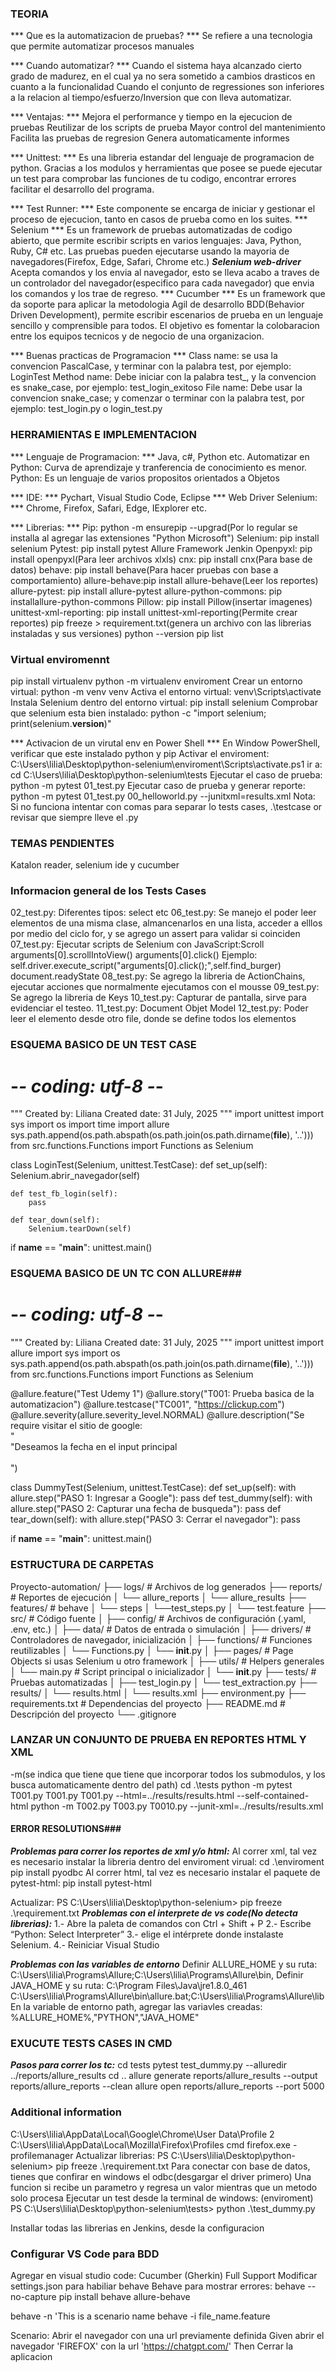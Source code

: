 ### TEORIA ###
*** Que es la automatizacion de pruebas? ***
Se refiere a una tecnologia que permite automatizar procesos manuales

*** Cuando automatizar? ***
Cuando el sistema haya alcanzado cierto grado de madurez, en el cual ya no sera sometido a cambios drasticos en cuanto a la funcionalidad
Cuando el conjunto de regressiones son inferiores a la relacion al tiempo/esfuerzo/Inversion que con lleva automatizar.

*** Ventajas: ***
Mejora el performance y tiempo en la ejecucion de pruebas
Reutilizar de los scripts de prueba
Mayor control del mantenimiento
Facilita las pruebas de regresion
Genera automaticamente informes

*** Unittest: *** Es una libreria estandar del lenguaje de programacion de python. Gracias a los modulos y herramientas que posee se puede ejecutar un test para comprobar las funciones de tu codigo, encontrar errores  facilitar el desarrollo del programa.

*** Test Runner: *** Este componente se encarga de iniciar y gestionar el proceso de ejecucion, tanto en casos de prueba como en los suites.
*** Selenium ***
Es un framework de pruebas automatizadas de codigo abierto, que permite escribir scripts en varios lenguajes: Java, Python, Ruby, C# etc. Las pruebas pueden ejecutarse usando la mayoria de navegadores(Firefox, Edge, Safari, Chrome etc.)
***Selenium web-driver***
Acepta comandos y los envia al navegador, esto se lleva acabo a traves de un controlador del navegador(especifico para cada navegador) que envia los comandos y los trae de regreso.
*** Cucumber ***
Es un framework que da soporte para aplicar la metodologia Agil de desarrollo BDD(Behavior Driven Development), permite escribir escenarios de prueba en un lenguaje sencillo y comprensible para todos. El objetivo es fomentar la colobaracion entre los equipos tecnicos y de negocio de una organizacion.

*** Buenas practicas de Programacion ***
Class name: se usa la convencion PascalCase, y terminar con la palabra test, por ejemplo: LoginTest
Method name: Debe iniciar con la palabra test_, y la convencion es snake_case, por ejemplo: test_login_exitoso
File name: Debe usar la convencion snake_case; y comenzar o terminar con la palabra test, por ejemplo: test_login.py o login_test.py

### HERRAMIENTAS E IMPLEMENTACION ###
*** Lenguaje de Programacion: *** Java, c#, Python etc.
Automatizar en Python:
Curva de aprendizaje y tranferencia de conocimiento es menor.
Python: Es un lenguaje de varios propositos orientados a Objetos

*** IDE: *** Pychart, Visual Studio Code, Eclipse
*** Web Driver Selenium: *** Chrome, Firefox, Safari, Edge, IExplorer etc.

*** Librerias: ***
Pip: python -m ensurepip --upgrad(Por lo regular se installa al agregar las extensiones "Python Microsoft")
Selenium: pip install selenium
Pytest: pip install pytest
Allure Framework
Jenkin
Openpyxl: pip install openpyxl(Para leer archivos xlxls)
cnx: pip install cnx(Para base de datos)
behave: pip install behave(Para hacer pruebas con base a comportamiento)
allure-behave:pip install allure-behave(Leer los reportes)
allure-pytest: pip install allure-pytest
allure-python-commons: pip installallure-python-commons
Pillow: pip install Pillow(insertar imagenes)
unittest-xml-reporting: pip install unittest-xml-reporting(Permite crear reportes)
pip freeze > requirement.txt(genera un archivo con las librerias instaladas y sus versiones)
python --version
pip list

### Virtual enviromennt ###
pip install virtualenv
python -m virtualenv enviroment
Crear un entorno virtual: python -m venv venv
Activa el entorno virtual: venv\Scripts\activate
Instala Selenium dentro del entorno virtual: pip install selenium
Comprobar que selenium esta bien instalado: python -c "import selenium; print(selenium.__version__)"

*** Activacion de un virutal env en Power Shell ***
En Window PowerShell, verificar que este instalado python y pip
Activar el enviroment: C:\Users\lilia\Desktop\python-selenium\enviroment\Scripts\activate.ps1
ir a: cd C:\Users\lilia\Desktop\python-selenium\tests
Ejecutar el caso de prueba: python -m pytest 01_test.py
Ejecutar caso de prueba y generar reporte: python -m pytest 01_test.py 00_helloworld.py --junitxml=results.xml
Nota: Si no funciona intentar con comas para separar lo tests cases, .\testcase or revisar que siempre lleve el .py

### TEMAS PENDIENTES ###
Katalon reader, selenium ide y cucumber

### Informacion general de los Tests Cases ###
02_test.py: Diferentes tipos: select etc
06_test.py: Se manejo el poder leer elementos de una misma clase, almancenarlos en una lista, acceder a elllos por medio del ciclo for, y se agrego un assert para validar si coinciden
07_test.py: Ejecutar scripts de Selenium con JavaScript:Scroll
arguments[0].scrollIntoView()
arguments[0].click() Ejemplo: self.driver.execute_script("arguments[0].click();",self.find_burger)
document.readyState
08_test.py: Se agrego la libreria de ActionChains, ejecutar acciones que normalmente ejecutamos con el mousse
09_test.py: Se agrego la libreria de Keys
10_test.py: Capturar de pantalla, sirve para evidenciar el testeo.
11_test.py: Document Objet Model
12_test.py: Poder leer el elemento desde otro file, donde se define todos los elementos


### ESQUEMA BASICO DE UN TEST CASE ###
# -*- coding: utf-8 -*-
"""
Created by: Liliana
Created date: 31 July, 2025
"""
import unittest
import sys
import os
import time
import allure
sys.path.append(os.path.abspath(os.path.join(os.path.dirname(__file__), '..')))
from src.functions.Functions import Functions as Selenium

class LoginTest(Selenium, unittest.TestCase):
    def set_up(self):
        Selenium.abrir_navegador(self)
    
    def test_fb_login(self):
        pass

    def tear_down(self):
        Selenium.tearDown(self)

if __name__ == "__main__":
    unittest.main()

### ESQUEMA BASICO DE UN TC CON ALLURE###
# -*- coding: utf-8 -*-
"""
Created by: Liliana
Created date: 31 July, 2025
"""
import unittest
import allure
import sys
import os
sys.path.append(os.path.abspath(os.path.join(os.path.dirname(__file__), '..')))
from src.functions.Functions import Functions as Selenium

@allure.feature("Test Udemy 1")
@allure.story("T001: Prueba basica de la automatizacion")
@allure.testcase("TC001", "https://clickup.com")
@allure.severity(allure.severity_level.NORMAL)
@allure.description("Se require visitar el sitio de google: </br>" \
"Deseamos la fecha en el input principal</br></br>")

class DummyTest(Selenium, unittest.TestCase):
    def set_up(self):
        with allure.step("PASO 1: Ingresar a Google"):
            pass
    def test_dummy(self):
        with allure.step("PASO 2: Capturar una fecha de busqueda"):
            pass
    def tear_down(self):
        with allure.step("PASO 3: Cerrar el navegador"):
            pass

if __name__ == "__main__":
    unittest.main()

### ESTRUCTURA DE CARPETAS ###

Proyecto-automation/
├── logs/                 # Archivos de log generados
├── reports/              # Reportes de ejecución
│   └── allure_reports
│   └── allure_results
├── features/              # behave
│   └── steps
│         └──test_steps.py
│   └── test.feature
├── src/                  # Código fuente
│   ├── config/           # Archivos de configuración (.yaml, .env, etc.)
│   ├── data/             # Datos de entrada o simulación
│   ├── drivers/          # Controladores de navegador, inicialización
│   ├── functions/        # Funciones reutilizables
│          └── Functions.py
│          └── __init__.py
│   ├── pages/            # Page Objects si usas Selenium u otro framework
│   ├── utils/            # Helpers generales
│   └── main.py           # Script principal o inicializador
│   └── __init__.py
├── tests/                # Pruebas automatizadas
│   ├── test_login.py
│   └── test_extraction.py
├── results/
│   └── results.html
│   └── results.xml
├── environment.py
├── requirements.txt      # Dependencias del proyecto
├── README.md             # Descripción del proyecto
└── .gitignore 

### LANZAR UN CONJUNTO DE PRUEBA EN REPORTES HTML Y XML ###
-m(se indica que tiene que tiene que incorporar todos los submodulos, y los busca automaticamente dentro del path)
cd .\tests
python -m pytest T001.py T001.py T001.py --html=../results/results.html --self-contained-html
python -m T002.py T003.py T0010.py --junit-xml=../results/results.xml


#### ERROR RESOLUTIONS###
***Problemas para correr los reportes de xml y/o html:***
Al correr xml, tal vez es necesario instalar la libreria dentro del enviroment virual:
 cd .\enviroment\
 pip install pyodbc
Al correr html, tal vez es necesario instalar el paquete de pytest-html:
  pip install pytest-html

Actualizar: PS C:\Users\lilia\Desktop\python-selenium> pip freeze .\requirement.txt
***Problemas con el interprete de vs code(No detecta librerias):***
1.- Abre la paleta de comandos con Ctrl + Shift + P
2.- Escribe “Python: Select Interpreter”
3.- elige el intérprete donde instalaste Selenium.
4.- Reiniciar Visual Studio

***Problemas con las variables de entorno***
Definir ALLURE_HOME y su ruta: C:\Users\lilia\Programs\Allure;C:\Users\lilia\Programs\Allure\bin,
Definir JAVA_HOME y su ruta: C:\Program Files\Java\jre1.8.0_461
C:\Users\lilia\Programs\Allure\bin\allure.bat;C:\Users\lilia\Programs\Allure\lib
En la variable de entorno path, agregar las variavles creadas: %ALLURE_HOME%,"PYTHON","JAVA_HOME"

### EXUCUTE TESTS CASES IN CMD ###
***Pasos para correr los tc:***
cd tests
pytest test_dummy.py --alluredir ../reports/allure_results
cd ..
allure generate reports/allure_results --output reports/allure_reports --clean
allure open reports/allure_reports --port 5000 

### Additional information
C:\Users\lilia\AppData\Local\Google\Chrome\User Data\Profile 2
C:\Users\lilia\AppData\Local\Mozilla\Firefox\Profiles
cmd firefox.exe -profilemanager
Actualizar librerias: PS C:\Users\lilia\Desktop\python-selenium> pip freeze .\requirement.txt
Para conectar con base de datos, tienes que confirar en windows el odbc(desgargar el driver primero)
Una funcion si recibe un parametro y regresa un valor mientras que un metodo solo procesa
Ejecutar un test desde la terminal de windows: (enviroment) PS C:\Users\lilia\Desktop\python-selenium\tests> python .\test_dummy.py


Installar todas las librerias en Jenkins, desde la configuracion

### Configurar VS Code para BDD ###
Agregar en visual studio code: Cucumber (Gherkin) Full Support
Modificar settings.json para habiliar behave
Behave para mostrar errores: behave --no-capture
pip install behave allure-behave

behave -n 'This is a scenario name
behave -i file_name.feature

Scenario: Abrir el navegador con una url previamente definida
        Given abrir el navegador 'FIREFOX' con la url 'https://chatgpt.com/'
        Then Cerrar la aplicacion

